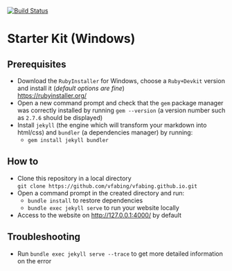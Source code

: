 [![Build Status](https://vivien.visualstudio.com/vivienfabing%20blog/_apis/build/status/vfabing.vfabing.github.io?branchName=master)](https://vivien.visualstudio.com/vivienfabing%20blog/_build/latest?definitionId=40?branchName=master)

# Starter Kit (Windows)
## Prerequisites
- Download the `RubyInstaller` for Windows, choose a `Ruby+Devkit` version and install it (_default options are fine_)  
https://rubyinstaller.org/
- Open a new command prompt and check that the `gem` package manager was correctly installed by running `gem --version` (a version number such as `2.7.6` should be displayed)
- Install `jekyll` (the engine which will transform your markdown into html/css) and `bundler` (a dependencies manager) by running: 
  - `gem install jekyll bundler`

## How to
- Clone this repository in a local directory  
`git clone https://github.com/vfabing/vfabing.github.io.git`
- Open a command prompt in the created directory and run:
  - `bundle install` to restore dependencies
  - `bundle exec jekyll serve` to run your website locally
- Access to the website on http://127.0.0.1:4000/ by default

## Troubleshooting
- Run `bundle exec jekyll serve --trace` to get more detailed information on the error